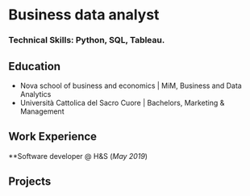 # Business data analyst

### Technical Skills: Python, SQL, Tableau.

## Education
- Nova school of business and economics | MiM, Business and Data Analytics
- Università Cattolica del Sacro Cuore | Bachelors, Marketing & Management 

## Work Experience
**Software developer @ H&S (_May 2019_)

## Projects
